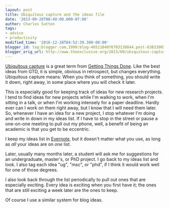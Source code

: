 ```yaml
---
layout: post
title: Ubiquitous capture and the ideas file
date: '2013-09-28T08:40:00.000-07:00'
author: Charles Sutton
tags:
- advice
- productivity
modified_time: '2016-12-28T04:52:39.389-08:00'
blogger_id: tag:blogger.com,1999:blog-4651184076703138844.post-6383396531447851698
blogger_orig_url: http://www.theexclusive.org/2013/09/ubiquitous-capture-and-ideas-file.html
---
```

[Ubiquitous capture](http://zenhabits.net/tips-for-gtds-ubiquitous-capture/) is a great term from [Getting Things Done](http://en.wikipedia.org/wiki/Getting_Things_Done). Like the best ideas from GTD, it is simple, obvious in retrospect, but changes everything. Ubiquitous capture means: When you think of something, you should write it down, right away, in some place where you will check it later.

This is especially good for keeping track of ideas for new research projects. I tend to find ideas for new projects while I'm walking to work, when I'm sitting in a talk, or when I'm working intensely for a paper deadline. Hardly ever can I work on them right away, but I know that I will need them later. So, whenever I have an idea for a new project, I stop whatever I'm doing and write in down in my ideas list. If I have to stop in the street or pause a one-on-one meeting to pull out my phone, well, a benefit of being an academic is that you get to be eccentric.

I keep my ideas list in [Evernote](https://evernote.com), but it doesn't matter what you use, as long as *all* your ideas are on *one* list.

Later, usually many months later, a student will ask me for suggestions for an undergraduate, master's, or PhD project. I go back to my ideas list and look. I also tag each idea "ug", "msc", or "phd", if I think it would work well for one of those degrees.

I also look back through the list periodically to pull out ones that are especially exciting. Every idea is exciting when you first have it; the ones that are still exciting a week later are the ones to keep.

Of course I use a similar system for blog ideas.

